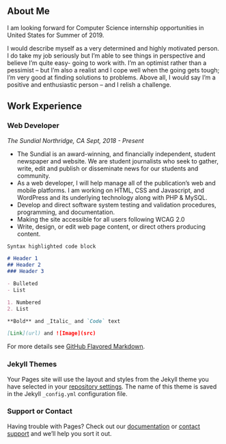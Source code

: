 ## About Me 

I am looking forward for Computer Science internship opportunities in United States for Summer of 2019.

I would describe myself as a very determined and highly motivated person. I do take my job seriously but I’m able to see things in perspective and believe I’m quite easy- going to work with. I’m an optimist rather than a pessimist – but I’m also a realist and I cope well when the going gets tough; I’m very good at finding solutions to problems. Above all, I would say I’m a positive and enthusiastic person – and I relish a challenge.

## Work Experience

### Web Developer
_*The Sundial*_
_Northridge, CA_
_Sept, 2018 - Present_
- The Sundial is an award-winning, and financially independent, student newspaper and website. We are student journalists who  seek to gather, write, edit and publish or disseminate news for our students and community.
- As a web developer, I will help manage all of the publication’s web and mobile platforms. I am working on HTML, CSS and Javascript, and WordPress and its underlying technology along with PHP & MySQL. 
- Develop and direct software system testing and validation procedures, programming, and documentation.
- Making the site accessible for all users following WCAG 2.0
- Write, design, or edit web page content, or direct others producing content.

```markdown
Syntax highlighted code block

# Header 1
## Header 2
### Header 3

- Bulleted
- List

1. Numbered
2. List

**Bold** and _Italic_ and `Code` text

[Link](url) and ![Image](src)
```

For more details see [GitHub Flavored Markdown](https://guides.github.com/features/mastering-markdown/).

### Jekyll Themes

Your Pages site will use the layout and styles from the Jekyll theme you have selected in your [repository settings](https://github.com/rugveddarwhekar/rugveddarwhekar.github.io/settings). The name of this theme is saved in the Jekyll `_config.yml` configuration file.

### Support or Contact

Having trouble with Pages? Check out our [documentation](https://help.github.com/categories/github-pages-basics/) or [contact support](https://github.com/contact) and we’ll help you sort it out.
